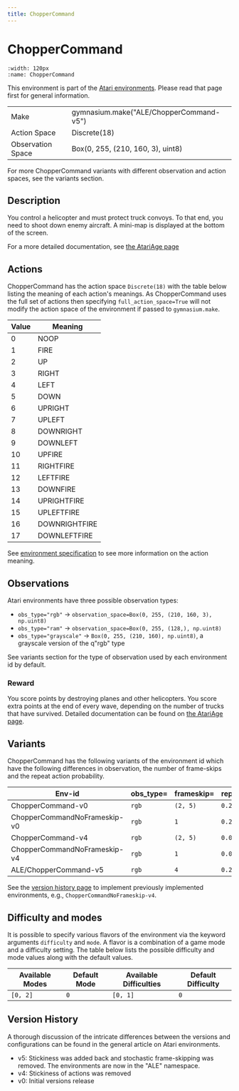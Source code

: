 ```yaml
---
title: ChopperCommand
---
```


# ChopperCommand

```{figure} ../_static/videos/environments/chopper_command.gif
:width: 120px
:name: ChopperCommand
```

This environment is part of the <a href='..'>Atari environments</a>. Please read that page first for general information.

|                   |                                         |
|-------------------|-----------------------------------------|
| Make              | gymnasium.make("ALE/ChopperCommand-v5") |
| Action Space      | Discrete(18)                            |
| Observation Space | Box(0, 255, (210, 160, 3), uint8)       |

For more ChopperCommand variants with different observation and action spaces, see the variants section.

## Description

You control a helicopter and must protect truck convoys. To that end, you need to shoot down enemy aircraft. A mini-map is displayed at the bottom of the screen.

For a more detailed documentation, see [the AtariAge page](https://atariage.com/manual_html_page.php?SoftwareID=921)

## Actions

ChopperCommand has the action space `Discrete(18)` with the table below listing the meaning of each action's meanings.
As ChopperCommand uses the full set of actions then specifying `full_action_space=True` will not modify the action space of the environment if passed to `gymnasium.make`.

|   Value | Meaning       |
|---------|---------------|
|       0 | NOOP          |
|       1 | FIRE          |
|       2 | UP            |
|       3 | RIGHT         |
|       4 | LEFT          |
|       5 | DOWN          |
|       6 | UPRIGHT       |
|       7 | UPLEFT        |
|       8 | DOWNRIGHT     |
|       9 | DOWNLEFT      |
|      10 | UPFIRE        |
|      11 | RIGHTFIRE     |
|      12 | LEFTFIRE      |
|      13 | DOWNFIRE      |
|      14 | UPRIGHTFIRE   |
|      15 | UPLEFTFIRE    |
|      16 | DOWNRIGHTFIRE |
|      17 | DOWNLEFTFIRE  |

See [environment specification](../env-spec) to see more information on the action meaning.

## Observations

Atari environments have three possible observation types:

- `obs_type="rgb"` -> `observation_space=Box(0, 255, (210, 160, 3), np.uint8)`
- `obs_type="ram"` -> `observation_space=Box(0, 255, (128,), np.uint8)`
- `obs_type="grayscale"` -> `Box(0, 255, (210, 160), np.uint8)`, a grayscale version of the q"rgb" type

See variants section for the type of observation used by each environment id by default.

### Reward

You score points by destroying planes and other helicopters. You score extra points at the end of every wave, depending on the number of trucks that have survived. Detailed documentation can be found on [the AtariAge page](https://atariage.com/manual_html_page.php?SoftwareID=921).

## Variants

ChopperCommand has the following variants of the environment id which have the following differences in observation,
the number of frame-skips and the repeat action probability.

| Env-id                       | obs_type=   | frameskip=   | repeat_action_probability=   |
|------------------------------|-------------|--------------|------------------------------|
| ChopperCommand-v0            | `rgb`       | `(2, 5)`     | `0.25`                       |
| ChopperCommandNoFrameskip-v0 | `rgb`       | `1`          | `0.25`                       |
| ChopperCommand-v4            | `rgb`       | `(2, 5)`     | `0.00`                       |
| ChopperCommandNoFrameskip-v4 | `rgb`       | `1`          | `0.00`                       |
| ALE/ChopperCommand-v5        | `rgb`       | `4`          | `0.25`                       |

See the [version history page](https://ale.farama.org/environments/#version-history-and-naming-schemes) to implement previously implemented environments, e.g., `ChopperCommandNoFrameskip-v4`.

## Difficulty and modes

It is possible to specify various flavors of the environment via the keyword arguments `difficulty` and `mode`.
A flavor is a combination of a game mode and a difficulty setting. The table below lists the possible difficulty and mode values
along with the default values.

| Available Modes   | Default Mode   | Available Difficulties   | Default Difficulty   |
|-------------------|----------------|--------------------------|----------------------|
| `[0, 2]`          | `0`            | `[0, 1]`                 | `0`                  |

## Version History

A thorough discussion of the intricate differences between the versions and configurations can be found in the general article on Atari environments.

* v5: Stickiness was added back and stochastic frame-skipping was removed. The environments are now in the "ALE" namespace.
* v4: Stickiness of actions was removed
* v0: Initial versions release

